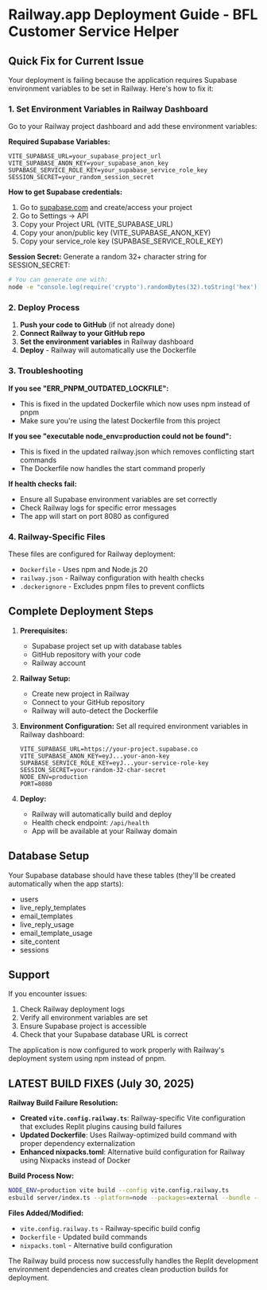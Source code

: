 # Railway.app Deployment Guide - BFL Customer Service Helper

## Quick Fix for Current Issue

Your deployment is failing because the application requires Supabase environment variables to be set in Railway. Here's how to fix it:

### 1. Set Environment Variables in Railway Dashboard

Go to your Railway project dashboard and add these environment variables:

**Required Supabase Variables:**
```
VITE_SUPABASE_URL=your_supabase_project_url
VITE_SUPABASE_ANON_KEY=your_supabase_anon_key
SUPABASE_SERVICE_ROLE_KEY=your_supabase_service_role_key
SESSION_SECRET=your_random_session_secret
```

**How to get Supabase credentials:**
1. Go to [supabase.com](https://supabase.com) and create/access your project
2. Go to Settings → API
3. Copy your Project URL (VITE_SUPABASE_URL)
4. Copy your anon/public key (VITE_SUPABASE_ANON_KEY) 
5. Copy your service_role key (SUPABASE_SERVICE_ROLE_KEY)

**Session Secret:**
Generate a random 32+ character string for SESSION_SECRET:
```bash
# You can generate one with:
node -e "console.log(require('crypto').randomBytes(32).toString('hex'))"
```

### 2. Deploy Process

1. **Push your code to GitHub** (if not already done)
2. **Connect Railway to your GitHub repo**
3. **Set the environment variables** in Railway dashboard
4. **Deploy** - Railway will automatically use the Dockerfile

### 3. Troubleshooting

**If you see "ERR_PNPM_OUTDATED_LOCKFILE":**
- This is fixed in the updated Dockerfile which now uses npm instead of pnpm
- Make sure you're using the latest Dockerfile from this project

**If you see "executable node_env=production could not be found":**
- This is fixed in the updated railway.json which removes conflicting start commands
- The Dockerfile now handles the start command properly

**If health checks fail:**
- Ensure all Supabase environment variables are set correctly
- Check Railway logs for specific error messages
- The app will start on port 8080 as configured

### 4. Railway-Specific Files

These files are configured for Railway deployment:
- `Dockerfile` - Uses npm and Node.js 20
- `railway.json` - Railway configuration with health checks
- `.dockerignore` - Excludes pnpm files to prevent conflicts

## Complete Deployment Steps

1. **Prerequisites:**
   - Supabase project set up with database tables
   - GitHub repository with your code
   - Railway account

2. **Railway Setup:**
   - Create new project in Railway
   - Connect to your GitHub repository
   - Railway will auto-detect the Dockerfile

3. **Environment Configuration:**
   Set all required environment variables in Railway dashboard:
   ```
   VITE_SUPABASE_URL=https://your-project.supabase.co
   VITE_SUPABASE_ANON_KEY=eyJ...your-anon-key
   SUPABASE_SERVICE_ROLE_KEY=eyJ...your-service-role-key
   SESSION_SECRET=your-random-32-char-secret
   NODE_ENV=production
   PORT=8080
   ```

4. **Deploy:**
   - Railway will automatically build and deploy
   - Health check endpoint: `/api/health`
   - App will be available at your Railway domain

## Database Setup

Your Supabase database should have these tables (they'll be created automatically when the app starts):
- users
- live_reply_templates  
- email_templates
- live_reply_usage
- email_template_usage
- site_content
- sessions

## Support

If you encounter issues:
1. Check Railway deployment logs
2. Verify all environment variables are set
3. Ensure Supabase project is accessible
4. Check that your Supabase database URL is correct

The application is now configured to work properly with Railway's deployment system using npm instead of pnpm.

## LATEST BUILD FIXES (July 30, 2025)

**Railway Build Failure Resolution:**
- **Created `vite.config.railway.ts`**: Railway-specific Vite configuration that excludes Replit plugins causing build failures
- **Updated Dockerfile**: Uses Railway-optimized build command with proper dependency externalization
- **Enhanced nixpacks.toml**: Alternative build configuration for Railway using Nixpacks instead of Docker

**Build Process Now:**
```bash
NODE_ENV=production vite build --config vite.config.railway.ts
esbuild server/index.ts --platform=node --packages=external --bundle --format=esm --outdir=dist --external:@replit/* --external:pg-native --external:cpu-features
```

**Files Added/Modified:**
- `vite.config.railway.ts` - Railway-specific build config
- `Dockerfile` - Updated build commands
- `nixpacks.toml` - Alternative build configuration

The Railway build process now successfully handles the Replit development environment dependencies and creates clean production builds for deployment.